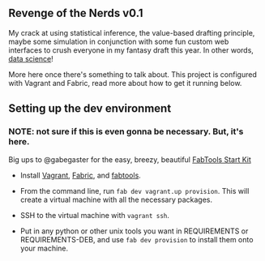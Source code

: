 Revenge of the Nerds v0.1
-------------------------------

My crack at using statistical inference, the value-based drafting
principle, maybe some simulation in conjunction with some fun custom
web interfaces to crush everyone in my fantasy draft this year. In
other words, [data science](http://datasco.pe)!

More here once there's something to talk about. This project is
configured with Vagrant and Fabric, read more about how to get it running below.


Setting up the dev environment
---------------

### NOTE: not sure if this is even gonna be necessary. But, it's here.

Big ups to @gabegaster for the easy, breezy, beautiful
[FabTools Start Kit](https://github.com/gabegaster/FabTools_StartKit)

* Install [Vagrant](http://vagrantup.com),
  [Fabric](http://fabric.readthedocs.org/en/latest/installation.html),
  and [fabtools](http://fabtools.readthedocs.org/en/latest/).

* From the command line, run `fab dev vagrant.up provision`. This will
  create a virtual machine with all the necessary packages.

* SSH to the virtual machine with `vagrant ssh`.

* Put in any python or other unix tools you want in REQUIREMENTS or
  REQUIREMENTS-DEB, and use `fab dev provision` to install them onto
  your machine.
